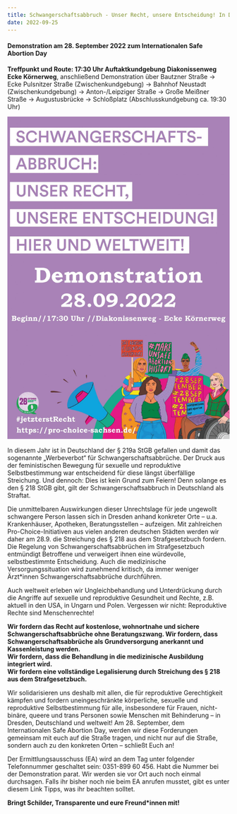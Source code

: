 ```yaml
---
title: Schwangerschaftsabbruch - Unser Recht, unsere Entscheidung! In Dresden, in Deutschland und weltweit!
date: 2022-09-25
---
```


#### Demonstration am 28. September 2022 zum Internationalen Safe Abortion Day

**Treffpunkt und Route: 17:30 Uhr Auftaktkundgebung Diakonissenweg Ecke Körnerweg**, anschließend Demonstration über Bautzner Straße → Ecke Pulsnitzer Straße (Zwischenkundgebung) → Bahnhof Neustadt (Zwischenkundgebung) → Anton-/Leipziger Straße → Große Meißner Straße → Augustusbrücke → Schloßplatz (Abschlusskundgebung ca. 19:30 Uhr)

![Plakat-SAD-1414x2048.jpg](\images\Plakat-SAD-1414x2048.jpg)

In diesem Jahr ist in Deutschland der § 219a StGB gefallen und damit das sogenannte „Werbeverbot“ für Schwangerschaftsabbrüche. Der Druck aus der feministischen Bewegung für sexuelle und reproduktive Selbstbestimmung war entscheidend für diese längst überfällige Streichung. Und dennoch: Dies ist kein Grund zum Feiern! Denn solange es den § 218 StGB gibt, gilt der Schwangerschaftsabbruch in Deutschland als Straftat.

Die unmittelbaren Auswirkungen dieser Unrechtslage für jede ungewollt schwangere Person lassen sich in Dresden anhand konkreter Orte – u.a. Krankenhäuser, Apotheken, Beratungsstellen – aufzeigen. Mit zahlreichen Pro-Choice-Initiativen aus vielen anderen deutschen Städten werden wir daher am 28.9. die Streichung des § 218 aus dem Strafgesetzbuch fordern. Die Regelung von Schwangerschaftsabbrüchen im Strafgesetzbuch entmündigt Betroffene und verweigert ihnen eine würdevolle, selbstbestimmte Entscheidung. Auch die medizinische Versorgungssituation wird zunehmend kritisch, da immer weniger Ärzt\*innen Schwangerschaftsabbrüche durchführen.

Auch weltweit erleben wir Ungleichbehandlung und Unterdrückung durch die Angriffe auf sexuelle und reproduktive Gesundheit und Rechte, z.B. aktuell in den USA, in Ungarn und Polen. Vergessen wir nicht: Reproduktive Rechte sind Menschenrechte!

**Wir fordern das Recht auf kostenlose, wohnortnahe und sichere Schwangerschaftsabbrüche ohne Beratungszwang. Wir fordern, dass Schwangerschaftsabbrüche als Grundversorgung anerkannt und Kassenleistung werden.
<br> Wir fordern, dass die Behandlung in die medizinische Ausbildung integriert wird.
<br> Wir fordern eine vollständige Legalisierung durch Streichung des § 218 aus dem Strafgesetzbuch.**

Wir solidarisieren uns deshalb mit allen, die für reproduktive Gerechtigkeit kämpfen und fordern uneingeschränkte körperliche, sexuelle und reproduktive Selbstbestimmung für alle, insbesondere für Frauen, nicht-binäre, queere und trans Personen sowie Menschen mit Behinderung – in Dresden, Deutschland und weltweit! Am 28. September, dem Internationalen Safe Abortion Day, werden wir diese Forderungen gemeinsam mit euch auf die Straße tragen, und nicht nur auf die Straße, sondern auch zu den konkreten Orten – schließt Euch an!

Der Ermittlungsausschuss (EA) wird an dem Tag unter folgender Telefonnummer geschaltet sein: 0351-899 60 456. Habt die Nummer bei der Demonstration parat. Wir werden sie vor Ort auch noch einmal durchsagen. Falls ihr bisher noch nie beim EA anrufen musstet, gibt es unter diesem Link Tipps, was ihr beachten solltet.

**Bringt Schilder, Transparente und eure Freund\*innen mit!**
